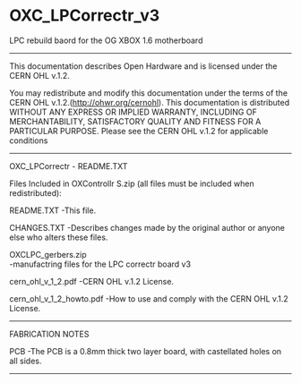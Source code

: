 # OXC_LPCorrectr_v3
LPC rebuild baord for the OG XBOX 1.6 motherboard 

-------------------------------------------------------
This documentation describes Open Hardware and is licensed under the CERN OHL v.1.2.

You may redistribute and modify this documentation under the terms of the CERN OHL v.1.2.(http://ohwr.org/cernohl). 
This documentation is distributed WITHOUT ANY EXPRESS OR IMPLIED WARRANTY, INCLUDING OF MERCHANTABILITY, SATISFACTORY QUALITY AND FITNESS FOR A PARTICULAR PURPOSE. 
Please see the CERN OHL v.1.2 for applicable conditions

-------------------------------------------------------

OXC_LPCorrectr   - README.TXT

Files Included in OXControllr S.zip (all files must be included when redistributed):

README.TXT
-This file.
	
CHANGES.TXT
-Describes changes made by the original author or anyone else who alters these files.

OXCLPC_gerbers.zip  
-manufactring files for the LPC correctr board v3

cern_ohl_v_1_2.pdf
-CERN OHL v.1.2 License.
	
cern_ohl_v_1_2_howto.pdf
-How to use and comply with the CERN OHL v.1.2 License.
	
-------------------------------------------------------

FABRICATION NOTES

PCB
-The PCB is a 0.8mm thick two layer board, with castellated holes on all sides.

-------------------------------------------------------
